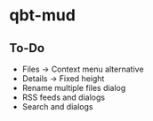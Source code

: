 ﻿# qbt-mud

## To-Do

- Files -> Context menu alternative
- Details -> Fixed height
- Rename multiple files dialog
- RSS feeds and dialogs
- Search and dialogs